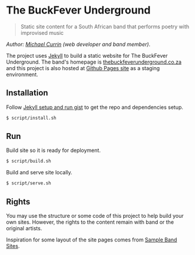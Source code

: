 # The BuckFever Underground
> Static site content for a South African band that performs poetry with improvised music

_Author: [Michael Currin](https://github.com/MichaelCurrin) (web developer and band member)_.

The project uses [Jekyll](http://jekyllrb.com/) to build a static website for The BuckFever Underground. The band's homepage is [thebuckfeverunderground.co.za](http://thebuckfeverunderground.co.za/) and this project is also hosted at [Github Pages site](https://michaelcurrin.github.io/thebuckfeverground/) as a staging environment.


## Installation

Follow [Jekyll setup and run gist](https://gist.github.com/MichaelCurrin/1085ab164550b31272699920b5549d4b) to get the repo and dependencies setup.

```bash
$ script/install.sh
```


## Run

Build site so it is ready for deployment.

```bash
$ script/build.sh
```

Build and serve site locally.

```bash
$ script/serve.sh
```


## Rights

You may use the structure or some code of this project to help build your own sites. However, the rights to the content remain with band or the original artists.

Inspiration for some layout of the site pages comes from [Sample Band Sites](https://bandzoogle.com/sample-band-sites).
